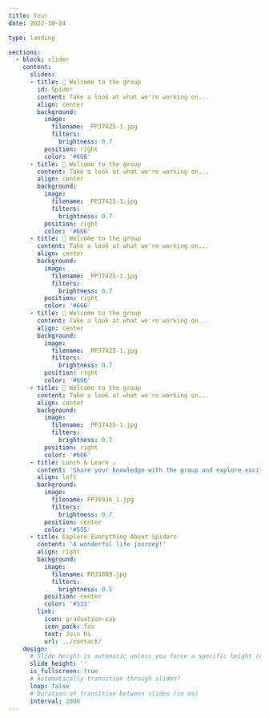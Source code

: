 ```yaml
---
title: Tour
date: 2022-10-24

type: landing

sections:
  - block: slider
    content:
      slides:
      - title: 👋 Welcome to the group
        id: Spider
        content: Take a look at what we're working on...
        align: center
        background:
          image:
            filename: _PPJ7425-1.jpg
            filters:
              brightness: 0.7
          position: right
          color: '#666'
      - title: 👋 Welcome to the group
        content: Take a look at what we're working on...
        align: center
        background:
          image:
            filename: _PPJ7425-1.jpg
            filters:
              brightness: 0.7
          position: right
          color: '#666'
      - title: 👋 Welcome to the group
        content: Take a look at what we're working on...
        align: center
        background:
          image:
            filename: _PPJ7425-1.jpg
            filters:
              brightness: 0.7
          position: right
          color: '#666'
      - title: 👋 Welcome to the group
        content: Take a look at what we're working on...
        align: center
        background:
          image:
            filename: _PPJ7425-1.jpg
            filters:
              brightness: 0.7
          position: right
          color: '#666'
      - title: 👋 Welcome to the group
        content: Take a look at what we're working on...
        align: center
        background:
          image:
            filename: _PPJ7425-1.jpg
            filters:
              brightness: 0.7
          position: right
          color: '#666'
      - title: Lunch & Learn ☕️
        content: 'Share your knowledge with the group and explore exciting new topics together!'
        align: left
        background:
          image:
            filename: PPJ6936_1.jpg
            filters:
              brightness: 0.7
          position: center
          color: '#555'
      - title: Explore Everything About Spiders
        content: 'A wonderful life journey!'
        align: right
        background:
          image:
            filename: PPJ3889.jpg
            filters:
              brightness: 0.5
          position: center
          color: '#333'
        link:
          icon: graduation-cap
          icon_pack: fas
          text: Join Us
          url: ../contact/
    design:
      # Slide height is automatic unless you force a specific height (e.g. '400px')
      slide_height: ''
      is_fullscreen: true
      # Automatically transition through slides?
      loop: false
      # Duration of transition between slides (in ms)
      interval: 2000
---
```

